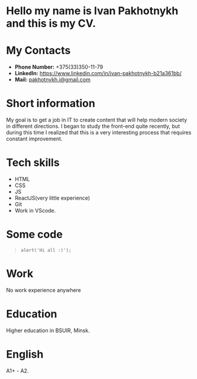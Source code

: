 # Hello my name is Ivan Pakhotnykh and this is my CV.

# My Contacts

- **Phone Number:** +375(33)350-11-79
- **LinkedIn:** https://www.linkedin.com/in/ivan-pakhotnykh-b21a361bb/
- **Mail:** pakhotnykh.i@gmail.com

# Short information

My goal is to get a job in IT to create content that will help modern society in different directions.
I began to study the front-end quite recently, but during this time I realized that this is a very interesting process that requires constant improvement.

# Tech skills

- HTML
- CSS
- JS
- ReactJS(very little experience)
- Git
- Work in VScode.

# Some code

> `alert('Hi all :)');`

# Work

No work experience anywhere

# Education

Higher education in BSUIR, Minsk.

# English

A1+ - A2.
